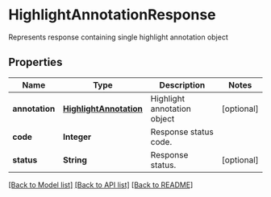﻿
# HighlightAnnotationResponse
Represents response containing single highlight annotation object

## Properties
Name | Type | Description | Notes
------------ | ------------- | ------------- | -------------
**annotation** | [**HighlightAnnotation**](HighlightAnnotation.md) | Highlight annotation object | [optional]
**code** | **Integer** | Response status code. | 
**status** | **String** | Response status. | [optional]


[[Back to Model list]](../../README.md#documentation-for-models) [[Back to API list]](../../README.md#documentation-for-api-endpoints) [[Back to README]](../../README.md)



